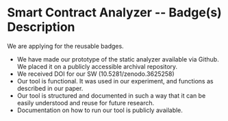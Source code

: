 # Smart Contract Analyzer -- Badge(s) Description

We are applying for the reusable badges.

- We have made our prototype of the static analyzer available via Github. We placed it on a publicly accessible archival repository.
- We received DOI for our SW (10.5281/zenodo.3625258)
- Our tool is functional. It was used in our experiment, and functions as described in our paper.
- Our tool is structured and documented in such a way that it can be easily understood and reuse for future research.
- Documentation on how to run our tool is publicly available.

